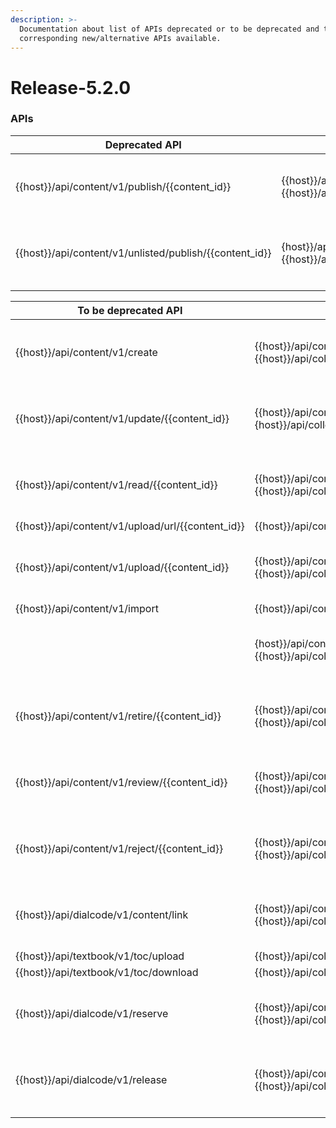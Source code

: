 ```yaml
---
description: >-
  Documentation about list of APIs deprecated or to be deprecated and their
  corresponding new/alternative APIs available.
---
```


# Release-5.2.0

### APIs

| Deprecated API                                               | Alternate API                                                                                                                    | Remarks                                                                                   |
| ------------------------------------------------------------ | -------------------------------------------------------------------------------------------------------------------------------- | ----------------------------------------------------------------------------------------- |
| \{{host\}}/api/content/v1/publish/\{{content\_id\}}          | \{{host\}}/api/content/v2/publish/\{{content\_id\}}, \{{host\}}/api/collection/v1/publish/\{{collection_\__id\}}                 | New/Alternate APIs introduced are to be used based on the objectType (Content/Collection) |
| \{{host\}}/api/content/v1/unlisted/publish/\{{content\_id\}} | {host\}}/api/content/v2/unlisted/publish/\{{content\_id\}}, \{{host\}}/api/collection/v1/unlisted/publish/\{{collection_\__id\}} | New/Alternate APIs introduced are to be used based on the objectType (Content/Collection) |
|                                                              |                                                                                                                                  |                                                                                           |



| To be deprecated API                                   | Alternate API                                                                                                                    | Remarks                                                                                   |
| ------------------------------------------------------ | -------------------------------------------------------------------------------------------------------------------------------- | ----------------------------------------------------------------------------------------- |
| \{{host\}}/api/content/v1/create                       | \{{host\}}/api/content/v2/create, \{{host\}}/api/collection/v1/create                                                            | New/Alternate APIs introduced are to be used based on the objectType (Content/Collection) |
| \{{host\}}/api/content/v1/update/\{{content\_id\}}     | \{{host\}}/api/content/v2/update/\{{content\_id\}}, {host\}}/api/collection/v1/update/\{{collection\_id\}}                       | New/Alternate APIs introduced are to be used based on the objectType (Content/Collection) |
| \{{host\}}/api/content/v1/read/\{{content\_id\}}       | \{{host\}}/api/content/v2/read/\{{content\_id\}}, \{{host\}}/api/collection/v1/read/\{{collection\_id\}}                         | New/Alternate APIs introduced are to be used based on the objectType (Content/Collection) |
| \{{host\}}/api/content/v1/upload/url/\{{content\_id\}} | \{{host\}}/api/content/v2/upload/url/\{{content\_id\}}                                                                           |                                                                                           |
| \{{host\}}/api/content/v1/upload/\{{content\_id\}}     | \{{host\}}/api/content/v2/upload/\{{content\_id\}}, \{{host\}}/api/collection/v1/copy/\{{collection\_id\}}                       | New/Alternate APIs introduced are to be used based on the objectType (Content/Collection) |
| \{{host\}}/api/content/v1/import                       | \{{host\}}/api/content/v2/import                                                                                                 |                                                                                           |
|                                                        | {host\}}/api/content/v2/discard/\{{content\_id\}}, \{{host\}}/api/collection/v1/discard/\{{collection\_id\}}                     | New/Alternate APIs introduced are to be used based on the objectType (Content/Collection) |
| \{{host\}}/api/content/v1/retire/\{{content\_id\}}     | \{{host\}}/api/content/v2/retire/\{{content\_id\}}, \{{host\}}/api/collection/v1/retire/\{{collection\_id\}}                     | New/Alternate APIs introduced are to be used based on the objectType (Content/Collection) |
| \{{host\}}/api/content/v1/review/\{{content\_id\}}     | \{{host\}}/api/content/v2/review/\{{content\_id\}}, \{{host\}}/api/collection/v1/review/\{{collection\_id\}}                     | New/Alternate APIs introduced are to be used based on the objectType (Content/Collection) |
| \{{host\}}/api/content/v1/reject/\{{content\_id\}}     | \{{host\}}/api/content/v2/reject/\{{content\_id\}}, \{{host\}}/api/collection/v1/reject/\{{collection\_id\}}                     | New/Alternate APIs introduced are to be used based on the objectType (Content/Collection) |
| \{{host\}}/api/dialcode/v1/content/link                | \{{host\}}/api/content/v2/dialcode/link, \{{host\}}/api/collection/v1/dialcode/link/\{{collection\_id\}}                         | New/Alternate APIs introduced are to be used based on the objectType (Content/Collection) |
| \{{host\}}/api/textbook/v1/toc/upload                  | \{{host\}}/api/collection/v1/import/\{{collection\_id\}}                                                                         |                                                                                           |
| \{{host\}}/api/textbook/v1/toc/download                | \{{host\}}/api/collection/v1/export/\{{collection\_id\}}                                                                         |                                                                                           |
| \{{host\}}/api/dialcode/v1/reserve                     | \{{host\}}/api/content/v2/dialcode/reserve/\{{content\_id\}}, \{{host\}}/api/collection/v1/dialcode/reserve/\{{collection\_id\}} | New/Alternate APIs introduced are to be used based on the objectType (Content/Collection) |
| \{{host\}}/api/dialcode/v1/release                     | \{{host\}}/api/content/v2/dialcode/release/\{{content\_id\}}, \{{host\}}/api/collection/v1/dialcode/release/\{{collection\_id\}} | New/Alternate APIs introduced are to be used based on the objectType (Content/Collection) |
|                                                        |                                                                                                                                  |                                                                                           |
